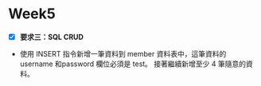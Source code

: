 # Week5

- [x] **要求三：SQL CRUD**
* 使⽤ INSERT 指令新增⼀筆資料到 member 資料表中，這筆資料的 username 和password 欄位必須是 test。
接著繼續新增⾄少 4 筆隨意的資料。
